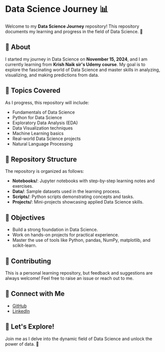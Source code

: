 # Data Science Journey 📊

Welcome to my **Data Science Journey** repository! This repository documents my learning and progress in the field of Data Science. 🚀

## 🌟 About
I started my journey in Data Science on **November 15, 2024**, and I am currently learning from **Krish Naik sir's Udemy course**. My goal is to explore the fascinating world of Data Science and master skills in analyzing, visualizing, and making predictions from data.

## 🧠 Topics Covered
As I progress, this repository will include:
- Fundamentals of Data Science
- Python for Data Science
- Exploratory Data Analysis (EDA)
- Data Visualization techniques
- Machine Learning basics
- Real-world Data Science projects
- Natural Language Processing

## 📂 Repository Structure
The repository is organized as follows:
- **Notebooks/**: Jupyter notebooks with step-by-step learning notes and exercises.
- **Data/**: Sample datasets used in the learning process.
- **Scripts/**: Python scripts demonstrating concepts and tasks.
- **Projects/**: Mini-projects showcasing applied Data Science skills.

## 🎯 Objectives
- Build a strong foundation in Data Science.
- Work on hands-on projects for practical experience.
- Master the use of tools like Python, pandas, NumPy, matplotlib, and scikit-learn.

## 🤝 Contributing
This is a personal learning repository, but feedback and suggestions are always welcome! Feel free to raise an issue or reach out to me.

## 🔗 Connect with Me
- [GitHub](https://github.com/Irfan140)
- [LinkedIn](https://www.linkedin.com/in/irfan-mehmud-7a409b280/)

## 🚀 Let's Explore!
Join me as I delve into the dynamic field of Data Science and unlock the power of data. 🌟
